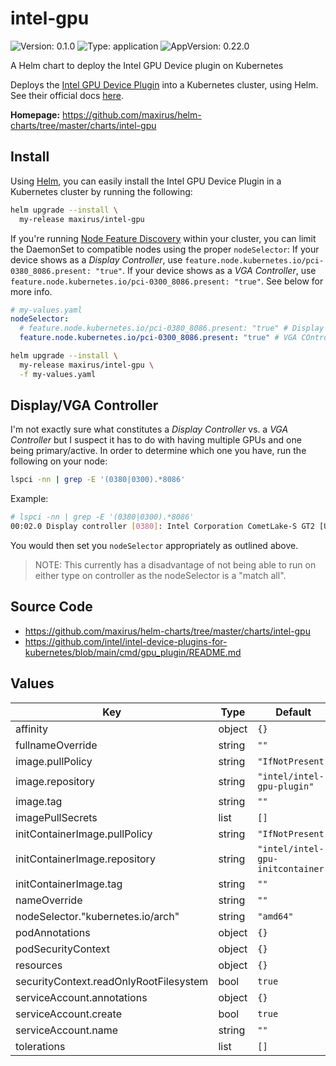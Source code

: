 # intel-gpu

![Version: 0.1.0](https://img.shields.io/badge/Version-0.1.0-informational?style=flat-square) ![Type: application](https://img.shields.io/badge/Type-application-informational?style=flat-square) ![AppVersion: 0.22.0](https://img.shields.io/badge/AppVersion-0.22.0-informational?style=flat-square)

A Helm chart to deploy the Intel GPU Device plugin on Kubernetes

Deploys the [Intel GPU Device Plugin](https://github.com/intel/intel-device-plugins-for-kubernetes#gpu-device-plugin) into a Kubernetes cluster, using Helm. See their official docs [here](https://github.com/intel/intel-device-plugins-for-kubernetes/blob/main/cmd/gpu_plugin/README.md).

**Homepage:** <https://github.com/maxirus/helm-charts/tree/master/charts/intel-gpu>

## Install

Using [Helm](https://helm.sh), you can easily install the Intel GPU Device Plugin in a
Kubernetes cluster by running the following:

```bash
helm upgrade --install \
  my-release maxirus/intel-gpu
```

If you're running [Node Feature Discovery](https://kubernetes-sigs.github.io/node-feature-discovery/stable/get-started/index.html) within your cluster, you can limit the DaemonSet to compatible nodes using the proper `nodeSelector`:
If your device shows as a *Display Controller*, use `feature.node.kubernetes.io/pci-0380_8086.present: "true"`. If your device shows as a *VGA Controller*, use `feature.node.kubernetes.io/pci-0300_8086.present: "true"`. See below for more info.

```yaml
# my-values.yaml
nodeSelector:
  # feature.node.kubernetes.io/pci-0380_8086.present: "true" # Display controller
  feature.node.kubernetes.io/pci-0300_8086.present: "true" # VGA COntroller
```

```bash
helm upgrade --install \
  my-release maxirus/intel-gpu \
  -f my-values.yaml
```

## Display/VGA Controller

I'm not exactly sure what constitutes a *Display Controller* vs. a *VGA Controller* but I suspect it has to do with having multiple GPUs and one being primary/active. In order to determine which one you have, run the following on your node:
```bash
lspci -nn | grep -E '(0380|0300).*8086'
```

Example:
```bash
# lspci -nn | grep -E '(0380|0300).*8086'
00:02.0 Display controller [0380]: Intel Corporation CometLake-S GT2 [UHD Graphics 630] [8086:9bc8] (rev 03)
```

You would then set you `nodeSelector` appropriately as outlined above.

> NOTE: This currently has a disadvantage of not being able to run on either type on controller as the nodeSelector is a "match all".

## Source Code

* <https://github.com/maxirus/helm-charts/tree/master/charts/intel-gpu>
* <https://github.com/intel/intel-device-plugins-for-kubernetes/blob/main/cmd/gpu_plugin/README.md>

## Values

| Key | Type | Default | Description |
|-----|------|---------|-------------|
| affinity | object | `{}` |  |
| fullnameOverride | string | `""` |  |
| image.pullPolicy | string | `"IfNotPresent"` |  |
| image.repository | string | `"intel/intel-gpu-plugin"` |  |
| image.tag | string | `""` |  |
| imagePullSecrets | list | `[]` |  |
| initContainerImage.pullPolicy | string | `"IfNotPresent"` |  |
| initContainerImage.repository | string | `"intel/intel-gpu-initcontainer"` |  |
| initContainerImage.tag | string | `""` |  |
| nameOverride | string | `""` |  |
| nodeSelector."kubernetes.io/arch" | string | `"amd64"` |  |
| podAnnotations | object | `{}` |  |
| podSecurityContext | object | `{}` |  |
| resources | object | `{}` |  |
| securityContext.readOnlyRootFilesystem | bool | `true` |  |
| serviceAccount.annotations | object | `{}` |  |
| serviceAccount.create | bool | `true` |  |
| serviceAccount.name | string | `""` |  |
| tolerations | list | `[]` |  |
